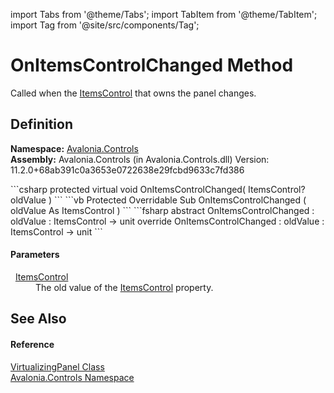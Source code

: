 import Tabs from '@theme/Tabs'; 
import TabItem from '@theme/TabItem'; 
import Tag from '@site/src/components/Tag'; 

# OnItemsControlChanged Method


Called when the <a href="P_Avalonia_Controls_VirtualizingPanel_ItemsControl">ItemsControl</a> that owns the panel changes.



## Definition
**Namespace:** <a href="N_Avalonia_Controls">Avalonia.Controls</a>  
**Assembly:** Avalonia.Controls (in Avalonia.Controls.dll) Version: 11.2.0+68ab391c0a3653e0722638e29fcbd9633c7fd386

<Tabs groupId="api-code-preview">
<TabItem value="csharp" label="C#">
```csharp
protected virtual void OnItemsControlChanged(
	ItemsControl? oldValue
)
```
</TabItem>
<TabItem value="vb" label="VB">
```vb
Protected Overridable Sub OnItemsControlChanged ( 
	oldValue As ItemsControl
)
```
</TabItem>
<TabItem value="fsharp" label="F#">
```fsharp
abstract OnItemsControlChanged : 
        oldValue : ItemsControl -> unit 
override OnItemsControlChanged : 
        oldValue : ItemsControl -> unit 
```
</TabItem>
</Tabs>



#### Parameters
<dl><dt>  <a href="T_Avalonia_Controls_ItemsControl">ItemsControl</a></dt><dd>The old value of the <a href="P_Avalonia_Controls_VirtualizingPanel_ItemsControl">ItemsControl</a> property.</dd></dl>

## See Also


#### Reference
<a href="T_Avalonia_Controls_VirtualizingPanel">VirtualizingPanel Class</a>  
<a href="N_Avalonia_Controls">Avalonia.Controls Namespace</a>  
